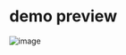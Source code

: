 demo preview  
===
![image](https://github.com/Chencole/select-tool/blob/master/images/preview.gif)
